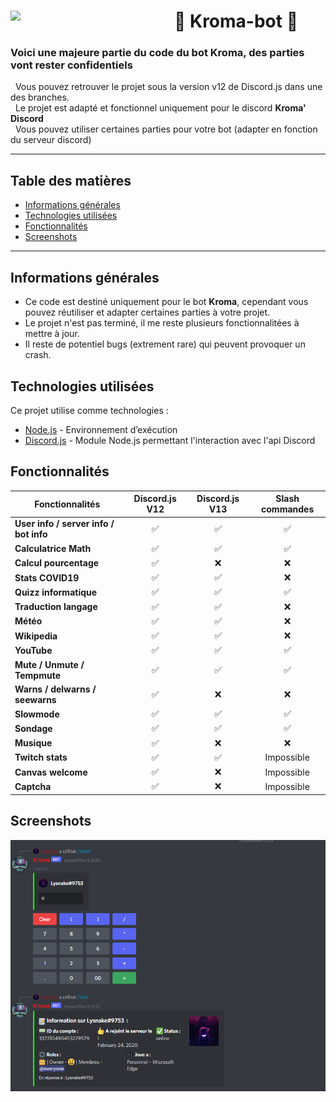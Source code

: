# 🤖 Kroma-bot 🤖 [<img align="left" src="https://cdn.discordapp.com/avatars/500959710883872798/12d5da288ac949817abc8c5a49784079.png?size=256" width="262px"/>](https://code.visualstudio.com/)

### Voici une majeure partie du code du bot Kroma, des parties vont rester confidentiels
&nbsp; Vous pouvez retrouver le projet sous la version v12 de Discord.js dans une des branches.  
&nbsp; Le projet est adapté et fonctionnel uniquement pour le discord **Kroma' Discord**  
&nbsp; Vous pouvez utiliser certaines parties pour votre bot (adapter en fonction du serveur discord)

---

## Table des matières
* [Informations générales](#informations-générales)
* [Technologies utilisées](#technologies-utilisées)
* [Fonctionnalités](#fonctionnalités)
* [Screenshots](#screenshots)

---

## Informations générales
- Ce code est destiné uniquement pour le bot **Kroma**, cependant vous pouvez réutiliser et adapter certaines parties à votre projet.
- Le projet n'est pas terminé, il me reste plusieurs fonctionnalitées à mettre à jour.
- Il reste de potentiel bugs (extrement rare) qui peuvent provoquer un crash.

## Technologies utilisées
Ce projet utilise comme technologies :
- [Node.js](https://nodejs.org/fr/) - Environnement d’exécution
- [Discord.js](https://discord.js.org/#/) - Module Node.js permettant l'interaction avec l'api Discord

## Fonctionnalités
| Fonctionnalités        | Discord.js V12     | Discord.js V13 | Slash commandes |
| - |:-:|:-:|:-:|
| **User info / server info / bot info**  	| :white_check_mark:	| :white_check_mark:	| :white_check_mark:	|
| **Calculatrice Math**  	| :white_check_mark:	| :white_check_mark: 	| :white_check_mark:	|
| **Calcul pourcentage**  	| :white_check_mark: 	| :x: | :x: |
| **Stats COVID19** 	| :white_check_mark: | :white_check_mark: | :x:	|
| **Quizz informatique**  	| :white_check_mark: 	|  :white_check_mark: 	| :white_check_mark:	|
| **Traduction langage** 	| :white_check_mark:	| :white_check_mark: 	| :x:	|
| **Météo**  	| :white_check_mark:	| :white_check_mark: 	| :x:	|
| **Wikipedia**  	| :white_check_mark: 	| :white_check_mark: 	| :x:	|
| **YouTube** 	| :white_check_mark: 	| :white_check_mark:	| :white_check_mark:	|
| **Mute / Unmute / Tempmute** 	| :white_check_mark: |  :white_check_mark:	| :white_check_mark:	|
| **Warns / delwarns / seewarns**	| :white_check_mark: 	| :x:	| :x:	|
| **Slowmode**	| :white_check_mark: 	| :white_check_mark:	| :white_check_mark:	|
| **Sondage**	| :white_check_mark: 	| :white_check_mark:	| :white_check_mark:	|
| **Musique** 	| :white_check_mark: 	| :x: | :x:	|
| **Twitch stats**	| :white_check_mark:	| :white_check_mark: | Impossible |
| **Canvas welcome**	| :white_check_mark:	| :x:	| Impossible |
| **Captcha** 	| :white_check_mark:| :x: | Impossible |

## Screenshots

![Exemple1](./images/exemple1.png)
